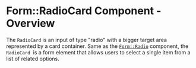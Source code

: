 # Form::RadioCard Component - Overview

The `RadioCard` is an input of type "radio" with a bigger target area represented by a card container. Same as the [`Form::Radio`](/components/form/radio/01_overview/) component, the `RadioCard` ​​ is a form element that allows users to select a single item from a list of related options.